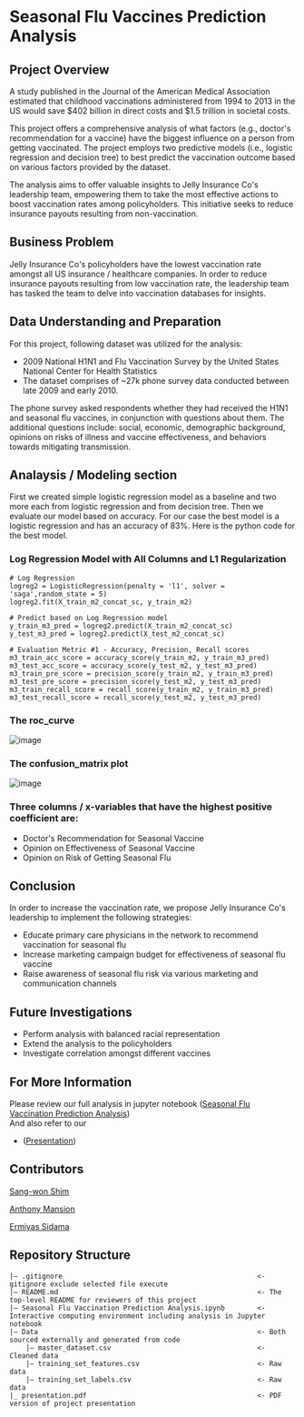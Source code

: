 # Seasonal Flu Vaccines Prediction Analysis
## Project Overview
A study published in the Journal of the American Medical Association estimated that childhood vaccinations administered from 1994 to 2013 in the US would save $402 billion in direct costs and $1.5 trillion in societal costs.

This project offers a comprehensive analysis of what factors (e.g., doctor's recommendation for a vaccine) have the biggest influence on a person from getting vaccinated. The project employs two predictive models (i.e., logistic regression and decision tree) to best predict the vaccination outcome based on various factors provided by the dataset.

The analysis aims to offer valuable insights to Jelly Insurance Co's leadership team, empowering them to take the most effective actions to boost vaccination rates among policyholders. This initiative seeks to reduce insurance payouts resulting from non-vaccination.
## Business Problem
Jelly Insurance Co's policyholders have the lowest vaccination rate amongst all US insurance / healthcare companies. In order to reduce insurance payouts resulting from low vaccination rate, the leadership team has tasked the team to delve into vaccination databases for insights.
## Data Understanding and Preparation
For this project, following dataset was utilized for the analysis:

- 2009 National H1N1 and Flu Vaccination Survey by the United States National Center for Health Statistics
- The dataset comprises of ~27k phone survey data conducted between late 2009 and early 2010.
  
The phone survey asked respondents whether they had received the H1N1 and seasonal flu vaccines, in conjunction with questions about them. The additional questions include: social, economic, demographic background, opinions on risks of illness and vaccine effectiveness, and behaviors towards mitigating transmission.
## Analaysis / Modeling section
First we created simple logistic regression model as a baseline and two more each from logistic regression and from decision tree.
Then we evaluate our model based on accuracy. For our case the best model is a logistic regression and  has an accuracy of 83%. Here is the python code for the best model.
### Log Regression Model with All Columns and L1 Regularization
```
# Log Regression
logreg2 = LogisticRegression(penalty = 'l1', solver = 'saga',random_state = 5)
logreg2.fit(X_train_m2_concat_sc, y_train_m2)
```
```
# Predict based on Log Regression model
y_train_m3_pred = logreg2.predict(X_train_m2_concat_sc)
y_test_m3_pred = logreg2.predict(X_test_m2_concat_sc)
```
```
# Evaluation Metric #1 - Accuracy, Precision, Recall scores
m3_train_acc_score = accuracy_score(y_train_m2, y_train_m3_pred)
m3_test_acc_score = accuracy_score(y_test_m2, y_test_m3_pred)
m3_train_pre_score = precision_score(y_train_m2, y_train_m3_pred)
m3_test_pre_score = precision_score(y_test_m2, y_test_m3_pred)
m3_train_recall_score = recall_score(y_train_m2, y_train_m3_pred)
m3_test_recall_score = recall_score(y_test_m2, y_test_m3_pred)
```
### The roc_curve 
![image](https://github.com/MansionAnthony/Seasonal-FLU-Vaccine-Prediction_Analysis/assets/160514617/e8810834-55f8-4f5d-9214-0016792bf863)
### The confusion_matrix plot 
![image](https://github.com/MansionAnthony/Seasonal-FLU-Vaccine-Prediction_Analysis/assets/160514617/2fbef0ef-dcf1-40f1-aa19-c2407098ce5e)

### Three columns / x-variables that have the highest positive coefficient are:

- Doctor's Recommendation for Seasonal Vaccine
- Opinion on Effectiveness of Seasonal Vaccine
- Opinion on Risk of Getting Seasonal Flu
## Conclusion

In order to increase the vaccination rate, we propose Jelly Insurance Co's leadership to implement the following strategies:

- Educate primary care physicians in the network to recommend vaccination for seasonal flu
- Increase marketing campaign budget for effectiveness of seasonal flu vaccine
- Raise awareness of seasonal flu risk via various marketing and communication channels
## Future Investigations

  - Perform analysis with balanced racial representation
  - Extend the analysis to the policyholders
  - Investigate correlation amongst different vaccines
## For More Information
Please review our full analysis in jupyter notebook ([Seasonal Flu Vaccination Prediction Analysis](https://github.com/MansionAnthony/Seasonal-FLU-Vaccine-Prediction_Analysis/blob/Main/Seasonal%20Flu%20Vaccination%20Prediction%20Analysis.ipynb))\
And also refer to our 
- ([Presentation](https://github.com/MansionAnthony/Seasonal-FLU-Vaccine-Prediction_Analysis/blob/Main/presentation.pdf)) 

## Contributors

[Sang-won Shim](https://github.com/sangwon224)

[Anthony Mansion](https://github.com/MansionAnthony)

[Ermiyas Sidama](https://github.com/ermiyas-sidama)

## Repository Structure
```
|— .gitignore                                                <- gitignore exclude selected file execute
|— README.md                                                 <- The top-level README for reviewers of this project
|— Seasonal Flu Vaccination Prediction Analysis.ipynb        <- Interactive computing environment including analysis in Jupyter notebook
|— Data                                                      <- Both sourced externally and generated from code
    |— master_dataset.csv                                    <- Cleaned data
    |— training_set_features.csv                             <- Raw data
    |— training_set_labels.csv                               <- Raw data
|_ presentation.pdf                                          <- PDF version of project presentation
```
